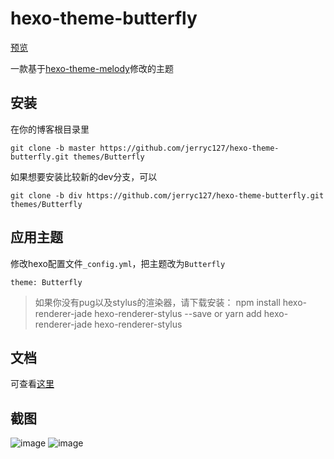 # hexo-theme-butterfly

[预览](https://jerryc.me/)

一款基于[hexo-theme-melody](https://github.com/Molunerfinn/hexo-theme-melody)修改的主题

## 安装

在你的博客根目录里

```
git clone -b master https://github.com/jerryc127/hexo-theme-butterfly.git themes/Butterfly
```

如果想要安装比较新的dev分支，可以

```
git clone -b div https://github.com/jerryc127/hexo-theme-butterfly.git themes/Butterfly
```

## 应用主题
修改hexo配置文件`_config.yml`，把主题改为`Butterfly`

```
theme: Butterfly
```

>如果你没有pug以及stylus的渲染器，请下载安装： npm install hexo-renderer-jade hexo-renderer-stylus --save or yarn add hexo-renderer-jade hexo-renderer-stylus

## 文档

可查看[这里](https://jerryc.me/posts/21cfbf15)



## 截图
![image](https://user-images.githubusercontent.com/16351105/58887365-1272f780-8718-11e9-9329-3292c6ba20d4.png)
![image](https://user-images.githubusercontent.com/16351105/58887457-3cc4b500-8718-11e9-9417-2bdea603c92e.png)
